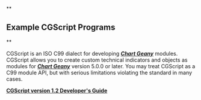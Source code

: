 **

Example CGScript Programs
-------------------------

**


CGScript is an ISO C99 dialect for developing [***Chart Geany***](https://chart-geany.sourceforge.io) modules. CGScript allows you to create custom technical indicators and objects as modules for [***Chart Geany***](https://chart-geany.sourceforge.io) version 5.0.0 or later. You may treat CGScript as a C99 module API, but with serious limitations violating the standard in many cases.

[**CGScript version 1.2 Developer's Guide**](https://chart-geany.sourceforge.io/cgscript_manual_1.2.html)

